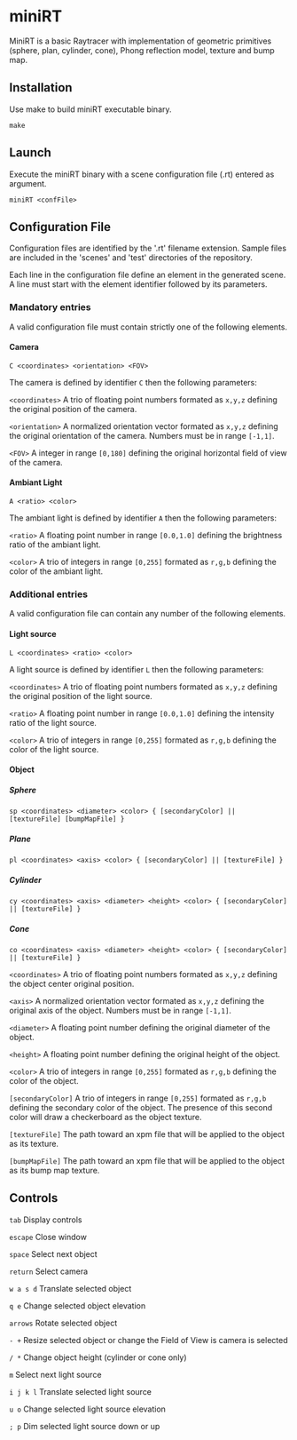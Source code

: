# miniRT

MiniRT is a basic Raytracer with implementation of geometric primitives (sphere, plan, cylinder, cone), Phong reflection model, texture and bump map.


## Installation

Use make to build miniRT executable binary.

```
make
```


## Launch

Execute the miniRT binary with a scene configuration file (.rt) entered as argument.

```
miniRT <confFile>
```

## Configuration File

Configuration files are identified by the '.rt' filename extension. Sample files are included in the 'scenes' and 'test' directories of the repository.

Each line in the configuration file define an element in the generated scene. A line must start with the element identifier followed by its parameters.

### Mandatory entries

A valid configuration file must contain strictly one of the following elements.

#### Camera

```
C <coordinates> <orientation> <FOV>
```
The camera is defined by identifier `C` then the following parameters:

`<coordinates>` A trio of floating point numbers formated as `x,y,z` defining the original position of the camera.

`<orientation>` A normalized orientation vector formated as `x,y,z` defining the original orientation of the camera. Numbers must be in range `[-1,1]`.

`<FOV>` A integer in range `[0,180]` defining the original horizontal field of view of the camera.

#### Ambiant Light

```
A <ratio> <color>
```
The ambiant light is defined by identifier `A` then the following parameters:

`<ratio>` A floating point number in range `[0.0,1.0]` defining the brightness ratio of the ambiant light.

`<color>` A trio of integers in range `[0,255]` formated as `r,g,b` defining the color of the ambiant light.

### Additional entries

A valid configuration file can contain any number of the following elements.

#### Light source

```
L <coordinates> <ratio> <color>
```
A light source is defined by identifier `L` then the following parameters:

`<coordinates>` A trio of floating point numbers formated as `x,y,z` defining the original position of the light source.

`<ratio>` A floating point number in range `[0.0,1.0]` defining the intensity ratio of the light source.

`<color>` A trio of integers in range `[0,255]` formated as `r,g,b` defining the color of the light source.

#### Object

##### Sphere

```
sp <coordinates> <diameter> <color> { [secondaryColor] || [textureFile] [bumpMapFile] }
```

##### Plane

```
pl <coordinates> <axis> <color> { [secondaryColor] || [textureFile] }
```

##### Cylinder

```
cy <coordinates> <axis> <diameter> <height> <color> { [secondaryColor] || [textureFile] }
```

##### Cone

```
co <coordinates> <axis> <diameter> <height> <color> { [secondaryColor] || [textureFile] }
```

`<coordinates>` A trio of floating point numbers formated as `x,y,z` defining the object center original position.

`<axis>` A normalized orientation vector formated as `x,y,z` defining the original axis of the object. Numbers must be in range `[-1,1]`.

`<diameter>` A floating point number defining the original diameter of the object.

`<height>` A floating point number defining the original height of the object.

`<color>` A trio of integers in range `[0,255]` formated as `r,g,b` defining the color of the object.

`[secondaryColor]` A trio of integers in range `[0,255]` formated as `r,g,b` defining the secondary color of the object. The presence of this second color will draw a checkerboard as the object texture.

`[textureFile]` The path toward an xpm file that will be applied to the object as its texture.

`[bumpMapFile]` The path toward an xpm file that will be applied to the object as its bump map texture.


## Controls

`tab` Display controls

`escape` Close window

`space` Select next object

`return` Select camera

`w a s d` Translate selected object

`q e` Change selected object elevation

`arrows` Rotate selected object

`- +` Resize selected object or change the Field of View is camera is selected

`/ *` Change object height (cylinder or cone only)

`m` Select next light source

`i j k l` Translate selected light source

`u o` Change selected light source elevation

`; p` Dim selected light source down or up
